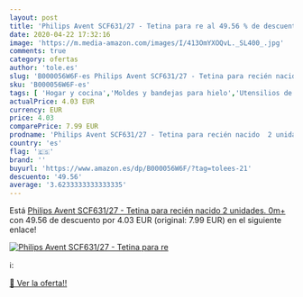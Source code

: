 ```yaml
---
layout: post
title: 'Philips Avent SCF631/27 - Tetina para re al 49.56 % de descuento'
date: 2020-04-22 17:32:16
image: 'https://m.media-amazon.com/images/I/413OmYXOQvL._SL400_.jpg'
comments: true
category: ofertas
author: 'tole.es'
slug: 'B000056W6F-es Philips Avent SCF631/27 - Tetina para recién nacido 2...'
sku: 'B000056W6F-es'
tags: [ 'Hogar y cocina','Moldes y bandejas para hielo','Utensilios de bar','Utensilios de cocina','avent', ]
actualPrice: 4.03 EUR
currency: EUR
price: 4.03
comparePrice: 7.99 EUR
prodname: 'Philips Avent SCF631/27 - Tetina para recién nacido  2 unidades. 0m+'
country: 'es'
flag: '🇪🇸'
brand: ''
buyurl: 'https://www.amazon.es/dp/B000056W6F/?tag=tolees-21'
descuento: '49.56'
average: '3.6233333333333335'
---
```


Está [Philips Avent SCF631/27 - Tetina para recién nacido  2 unidades. 0m+](https://www.amazon.es/dp/B000056W6F/?tag=tolees-21) con 49.56 de descuento por 4.03 EUR (original: 7.99 EUR) en el siguiente enlace!

[![Philips Avent SCF631/27 - Tetina para re](https://m.media-amazon.com/images/I/413OmYXOQvL._SL400_.jpg)](https://www.amazon.es/dp/B000056W6F/?tag=tolees-21)

ℹ️:


[🛒 Ver la oferta!!](https://www.amazon.es/dp/B000056W6F/?tag=tolees-21)
